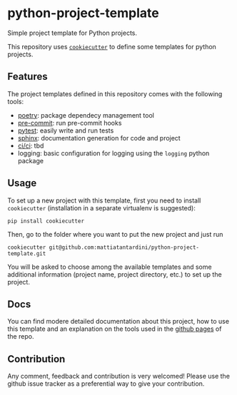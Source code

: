 # python-project-template
Simple project template for Python projects.

This repository uses [`cookiecutter`](https://github.com/cookiecutter/cookiecutter) to define some templates for python projects.

## Features
The project templates defined in this repository comes with the following tools:
- [poetry](https://python-poetry.org/): package dependecy management tool
- [pre-commit](https://pre-commit.com/): run pre-commit hooks 
- [pytest](https://docs.pytest.org/en/7.1.x/): easily write and run tests
- [sphinx](https://www.sphinx-doc.org/en/master/): documentation generation for code and project
- [ci/ci](): tbd
- logging: basic configuration for logging using the `logging` python package

## Usage

To set up a new project with this template, first you need to install `cookiecutter` (installation in a separate virtualenv is suggested):
```
pip install cookiecutter
```

Then, go to the folder where you want to put the new project and just run
```
cookiecutter git@github.com:mattiatantardini/python-project-template.git
```

You will be asked to choose among the available templates and some additional information (project name, project directory, etc.) to set up the project.

## Docs
You can find modere detailed documentation about this project, how to use this template and an explanation on the tools used in the [github pages](https://mattiatantardini.github.io/python-project-template/) of the repo.

## Contribution
Any comment, feedback and contribution is very welcomed! Please use the github issue tracker as a preferential way to give your contribution.

